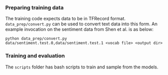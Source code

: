 ### Preparing training data

The training code expects data to be in TFRecord format. `data_prep/convert.py` can be used to convert text data into this form. An example invocation on the sentiment data from Shen et al. is as below:
```
python data_prep/convert.py data/sentiment.test.0,data/sentiment.test.1 <vocab file> <output dir>
```

### Training and evaluation
The `scripts` folder has bash scripts to train and sample from the models.
